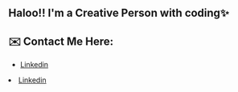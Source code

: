 ## Haloo!! I'm a Creative Person with coding✨

## ✉️ Contact Me Here:

<p align="center">
     <ul>
         <li><a href="https://google.com" taget="_blank">Linkedin</a></ul></li>
         <li><a href="https://google.com" taget="_blank">Linkedin</a></ul></li>
     </ul>
</p>






<!--
**Rithvik101201/Rithvik101201** is a ✨ _special_ ✨ repository because its `README.md` (this file) appears on your GitHub profile.


Here are some ideas to get you started:

- 🔭 I’m currently working on ...
- 🌱 I’m currently learning ...
- 👯 I’m looking to collaborate on ...
- 🤔 I’m looking for help with ...
- 💬 Ask me about ...
- 📫 How to reach me: ...
- 😄 Pronouns: ...
- ⚡ Fun fact: ...
-->
